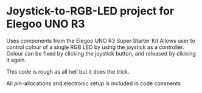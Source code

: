 # Joystick-to-RGB-LED project for Elegoo UNO R3
Uses components from the Elegoo UNO R3 Super Starter Kit
Allows user to control colour of a single RGB LED by using the joystick as a controller.
Colour can be fixed by clicking the joystick button, and released by clicking it again.

This code is rough as all hell but it does the trick.

All pin-allocations and electronic setup is included in code comments

